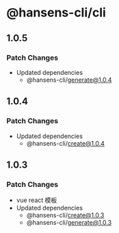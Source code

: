 # @hansens-cli/cli

## 1.0.5

### Patch Changes

- Updated dependencies
  - @hansens-cli/generate@1.0.4

## 1.0.4

### Patch Changes

- Updated dependencies
  - @hansens-cli/create@1.0.4

## 1.0.3

### Patch Changes

- vue react 模板
- Updated dependencies
  - @hansens-cli/create@1.0.3
  - @hansens-cli/generate@1.0.3
